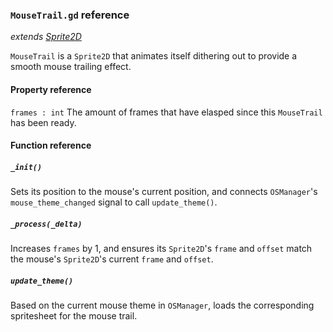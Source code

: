 ### `MouseTrail.gd` reference
*extends [Sprite2D](https://docs.godotengine.org/en/stable/classes/class_sprite2d.html)*

`MouseTrail` is a `Sprite2D` that animates itself dithering out to provide a smooth mouse trailing effect.

#### Property reference
`frames : int`
The amount of frames that have elasped since this `MouseTrail` has been ready.

#### Function reference
##### `_init()`
Sets its position to the mouse's current position, and connects `OSManager`'s `mouse_theme_changed` signal to call `update_theme()`.

##### `_process(_delta)`
Increases `frames` by 1, and ensures its `Sprite2D`'s `frame` and `offset` match the mouse's `Sprite2D`'s current `frame` and `offset`.

##### `update_theme()`
Based on the current mouse theme in `OSManager`, loads the corresponding spritesheet for the mouse trail.